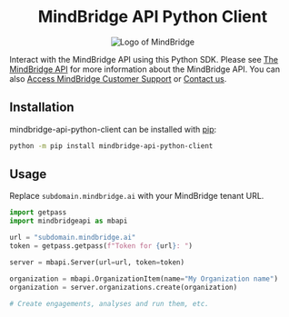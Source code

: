 <h1 align="center">MindBridge API Python Client</h1>
<p align="center">
    <img alt="Logo of MindBridge" src="https://www.mindbridge.ai/wp-content/uploads/2021/07/MindBridge_Logo_Primary_RGB.png" />
</p>

Interact with the MindBridge API using this Python SDK. Please see [The MindBridge API](https://www.mindbridge.ai/support/api/) for more information about the MindBridge API. You can also [Access MindBridge Customer Support](https://support.mindbridge.ai/hc/en-us/articles/360054147834-Access-MindBridge-Customer-Support) or [Contact us](https://www.mindbridge.ai/contact/).

## Installation
mindbridge-api-python-client can be installed with [pip](https://pip.pypa.io):

```sh
python -m pip install mindbridge-api-python-client
```

## Usage
Replace `subdomain.mindbridge.ai` with your MindBridge tenant URL.
```py
import getpass
import mindbridgeapi as mbapi

url = "subdomain.mindbridge.ai"
token = getpass.getpass(f"Token for {url}: ")

server = mbapi.Server(url=url, token=token)

organization = mbapi.OrganizationItem(name="My Organization name")
organization = server.organizations.create(organization)

# Create engagements, analyses and run them, etc.
```
